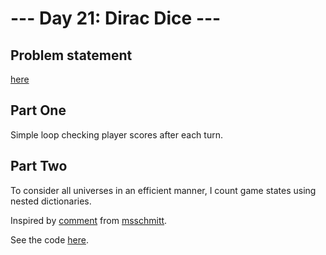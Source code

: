 # --- Day 21: Dirac Dice ---

## Problem statement

[here](https://adventofcode.com/2021/day/21)

## Part One

Simple loop checking player scores after each turn.

## Part Two

To consider all universes in an efficient manner, I count game states using nested dictionaries.

Inspired by [comment](https://www.reddit.com/r/adventofcode/comments/rl6p8y/comment/hpmz19t/?utm_source=share&utm_medium=web2x&context=3) from [msschmitt](https://www.reddit.com/user/msschmitt/).

See the code [here](solutions-final.py).
